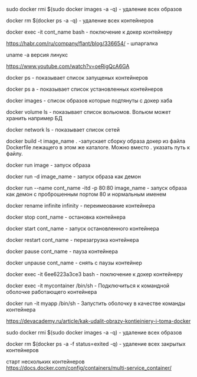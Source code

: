 
sudo docker rmi $(sudo docker images -a -q) - удаление всех образов

docker rm $(docker ps -a -q) - удаление всех контейнеров

docker exec -it cont_name bash - поключение к докер контейнеру


https://habr.com/ru/company/flant/blog/336654/ - шпаргалка

uname -a версия линукс

https://www.youtube.com/watch?v=oeRigQcA6GA

docker ps - показывает список запущеных контейнеров

docker ps a  - показывает список установленных контейнеров

docker images - список образов которые подтянуты с докер хаба

docker volume ls - показывает список вольюмов. Вольюм может хранить например БД

docker network ls - показывает список сетей

docker build -t image_name . -запускает сборку образа докер из файла Dockerfile лежащего в этом же каталоге. Можно вместо . указать путь к файлу.

docker run image - запуск образа

docker run -d image_name - запуск образа как демон

docker  run --name cont_name -itd -p 80:80 image_name - запуск образа как демон с проброшенным портом 80 и нормальным именем

docker rename infinite infinity - переимеование контейнера

docker stop cont_name - остановка контейнера

docker start cont_name - запуск остановленного контейнера

docker restart cont_name - перезагрузка контейнера

docker pause cont_name - пауза контейнера

docker unpause cont_name - снять с паузы контейнер

docker exec -it 6ee6223a3ce3 bash - поключение к докер контейнеру

docker exec -it mycontainer /bin/sh - Подключиться к командной оболочке работающего контейнера

docker run -it myapp /bin/sh - Запустить оболочку в качестве команды контейнера



https://devacademy.ru/article/kak-udalit-obrazy-kontieiniery-i-toma-docker

sudo docker rmi $(sudo docker images -a -q) - удаление всех образов

docker rm $(docker ps -a -f status=exited -q) - удаление всех закрытых контейнеров

старт нескольких контейнеров
https://docs.docker.com/config/containers/multi-service_container/



